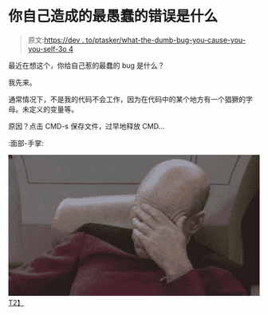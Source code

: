 # 你自己造成的最愚蠢的错误是什么

> 原文:[https://dev . to/ptasker/what-the-dumb-bug-you-cause-you-you-self-3o 4](https://dev.to/ptasker/whats-the-dumbest-bug-you-caused-yourself-3o4)

最近在想这个，你给自己惹的最蠢的 bug 是什么？

我先来。

通常情况下，不是我的代码不会工作，因为在代码中的某个地方有一个猖獗的字母。未定义的变量等。

原因？点击 CMD-s 保存文件，过早地释放 CMD...

:面部-手掌:

[![](img/01b134df17e03becd0ddf384ec5e3ed2.png)T2】](https://res.cloudinary.com/practicaldev/image/fetch/s--JZiXkAOr--/c_limit%2Cf_auto%2Cfl_progressive%2Cq_auto%2Cw_880/http://i0.kym-cdn.com/entries/icons/original/000/000/554/picard-facepalm.jpg)